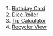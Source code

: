 1. [Birthday Card](https://github.com/Lawytel/BirthdayCard)
2. [Dice Roller](https://github.com/Lawytel/DiceRoller)
3. [Tip Calculator](https://github.com/Lawytel/TipCalculator)
4. [Recycler View](https://github.com/Lawytel/Affirmations)
